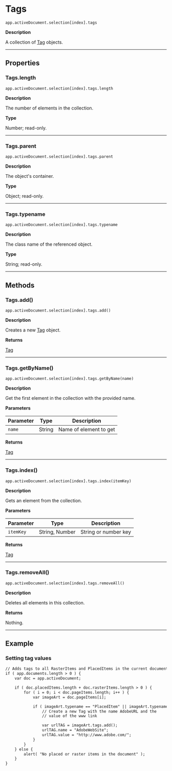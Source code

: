 # Tags

`app.activeDocument.selection[index].tags`

**Description**

A collection of [Tag](./Tag.md) objects.

---

## Properties

### Tags.length

`app.activeDocument.selection[index].tags.length`

**Description**

The number of elements in the collection.

**Type**

Number; read-only.

---

### Tags.parent

`app.activeDocument.selection[index].tags.parent`

**Description**

The object's container.

**Type**

Object; read-only.

---

### Tags.typename

`app.activeDocument.selection[index].tags.typename`

**Description**

The class name of the referenced object.

**Type**

String; read-only.

---

## Methods

### Tags.add()

`app.activeDocument.selection[index].tags.add()`

**Description**

Creates a new [Tag](./Tag.md) object.

**Returns**

[Tag](./Tag.md)

---

### Tags.getByName()

`app.activeDocument.selection[index].tags.getByName(name)`

**Description**

Get the first element in the collection with the provided name.

**Parameters**

| Parameter   | Type   | Description            |
|-------------|--------|------------------------|
| `name`      | String | Name of element to get |

**Returns**

[Tag](./Tag.md)

---

### Tags.index()

`app.activeDocument.selection[index].tags.index(itemKey)`

**Description**

Gets an element from the collection.

**Parameters**

| Parameter   | Type           | Description          |
|-------------|----------------|----------------------|
| `itemKey`   | String, Number | String or number key |

**Returns**

[Tag](./Tag.md)

---

### Tags.removeAll()

`app.activeDocument.selection[index].tags.removeAll()`

**Description**

Deletes all elements in this collection.

**Returns**

Nothing.

---

## Example

### Setting tag values

```default
// Adds tags to all RasterItems and PlacedItems in the current document
if ( app.documents.length > 0 ) {
    var doc = app.activeDocument;

    if ( doc.placedItems.length + doc.rasterItems.length > 0 ) {
        for ( i = 0; i < doc.pageItems.length; i++ ) {
            var imageArt = doc.pageItems[i];

            if ( imageArt.typename == "PlacedItem" || imageArt.typename == "RasterItem") {
                // Create a new Tag with the name AdobeURL and the
                // value of the www link

                var urlTAG = imageArt.tags.add();
                urlTAG.name = "AdobeWebSite";
                urlTAG.value = "http://www.adobe.com/";
            }
        }
    } else {
        alert( "No placed or raster items in the document" );
    }
}
```

